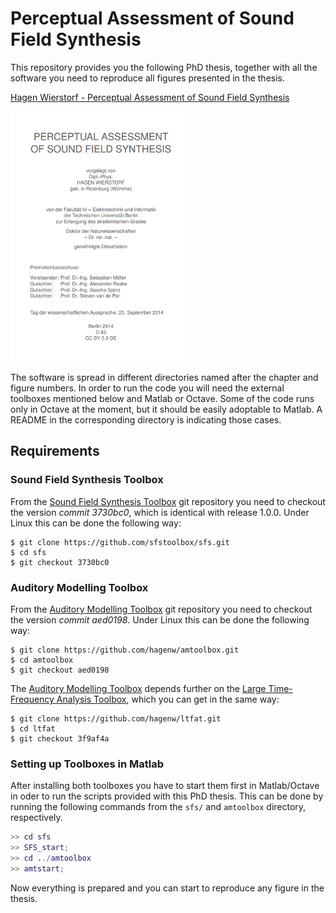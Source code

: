 Perceptual Assessment of Sound Field Synthesis
==========

This repository provides you the following PhD thesis, together with all the
software you need to reproduce all figures presented in the thesis.

[Hagen Wierstorf - Perceptual Assessment of Sound Field
Synthesis](wierstorf2014-perceptual_assessment_of_sound_field_synthesis.pdf)

[![Titlepage](img/thesis_titlepage.png)](wierstorf2014-perceptual_assessment_of_sound_field_synthesis.pdf)

The software is spread in different directories named after the chapter and
figure numbers. In order to run the code you will need the external toolboxes
mentioned below and Matlab or Octave. Some of the code runs only in Octave at
the moment, but it should be easily adoptable to Matlab. A README in the
corresponding directory is indicating those cases.

## Requirements

### Sound Field Synthesis Toolbox

From the [Sound Field Synthesis Toolbox](https://github.com/sfstoolbox/sfs) git
repository you need to checkout the version *commit 3730bc0*, which is identical
with release 1.0.0. Under Linux this can be done the following way:
```
$ git clone https://github.com/sfstoolbox/sfs.git
$ cd sfs
$ git checkout 3730bc0
```


### Auditory Modelling Toolbox

From the [Auditory Modelling Toolbox](http://amtoolbox.sourceforge.net/) git
repository you need to checkout the version *commit aed0198*. Under Linux this
can be done the following way:
```
$ git clone https://github.com/hagenw/amtoolbox.git
$ cd amtoolbox
$ git checkout aed0198
```

The [Auditory Modelling Toolbox](http://amtoolbox.sourceforge.net/) depends
further on the [Large Time-Frequency Analysis
Toolbox](https://github.com/hagenw/ltfat.git), which you can get in the same
way:
```
$ git clone https://github.com/hagenw/ltfat.git
$ cd ltfat
$ git checkout 3f9af4a
```

### Setting up Toolboxes in Matlab

After installing both toolboxes you have to start them first in Matlab/Octave in
oder to run the scripts provided with this PhD thesis.
This can be done by running the following commands from the `sfs/` and
`amtoolbox` directory, respectively.
```Matlab
>> cd sfs
>> SFS_start;
>> cd ../amtoolbox
>> amtstart;
```

Now everything is prepared and you can start to reproduce any figure in the
thesis.

